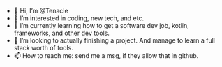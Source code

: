 - 👋 Hi, I’m @Tenacle
- 👀 I’m interested in coding, new tech, and etc.
- 🌱 I’m currently learning how to get a software dev job, kotlin, frameworks, and other dev tools.
- 💞️ I’m looking to actually finishing a project. And manage to learn a full stack worth of tools.
- 📫 How to reach me: send me a msg, if they allow that in github.

<!---
Tenacle/Tenacle is a ✨ special ✨ repository because its `README.md` (this file) appears on your GitHub profile.
You can click the Preview link to take a look at your changes.
--->

